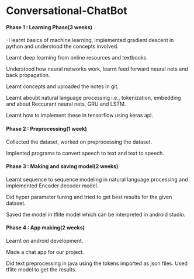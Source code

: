 # Conversational-ChatBot


#### Phase 1 : Learning Phase(3 weeks)
        
-I learnt basics of machine learning, implemented gradient descent in python and understood the concepts involved. 

Learnt deep learning from online resources and textbooks. 

Understood how neural networks work, learnt feed forward neural nets and back propagation.

Learnt concepts and uploaded the notes in git.

Learnt aboubt natural language processing i.e., tokenization, embedding and about Reccurant neural nets, GRU and LSTM.

Learnt how to implement these in tensorflow using keras api.



#### Phase 2 : Preprocessing(1 week)
        
Collected the dataset, worked on preprocessing the dataset.

Implented programs to convert speech to text and text to speech.



#### Phase 3 : Making and saving model(2 weeks)
        
Learnt sequence to sequence modeling in natural language processing and implemented Encoder decoder model.

Did hyper parameter tuning and tried to get best results for the given dataset.

Saved the model in tflite model which can be interpreted in android studio.



#### Phase 4 : App making(2 weeks)
        
Learnt on android development.

Made a chat app for our project.

Did text preprocessing in java  using the tokens imported as json files.
Used tflite model to get the results.
